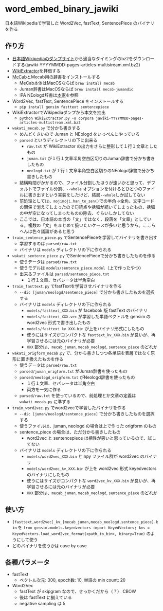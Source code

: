# word_embed_binary_jawiki
日本語Wikipediaで学習した Word2Vec, fastText, SentencePiece のバイナリを作る

## 作り方

- [日本語Wikipediaのダンプサイト](https://dumps.wikimedia.org/jawiki/)から適当なタイミングのbz2をダウンロードする(jawiki-YYYYMMDD-pages-articles-multistream.xml.bz2)
- [WikiExtractor](https://github.com/attardi/wikiextractor)を拝借する
- [MeCab](https://taku910.github.io/mecab/)とMecab用の辞書をインストールする
    - MeCab本体はMacOSならば `brew install mecab`
    - Juman辞書はMacOSならば `brew install mecab-jumandic`
    - IPA NEologd辞書は[本家](https://github.com/neologd/mecab-ipadic-neologd)を参照
- Word2Vec, fastText, SentencePiece をインストールする
    - `pip install gensim fasttext sentencepiece`
- WikiExtractorでWikipediaダンプから本文を抽出
    - `python WikiExtractor.py -o corpora jawiki-YYYYMMDD-pages-articles-multistream.xml.bz2`
- `wakati_mecab.py` で分かち書きする
    - めんどくさいので Juman と NEologd をいっぺんにやっている
    - `parsed` というディレクトリの下に出来る
        - `raw.txt` が WikiExtractor の出力をさらに整形して１行１文章としたもの
        - `juman.txt` が１行１文章半角空白区切りのJuman辞書で分かち書きしたもの
        - `neologd.txt` が１行１文章半角空白区切りのNEologd辞書で分かち書きしたもの
    - 結構時間がかかるので、ファイル分割したほうが速いかと思って、デフォルトでファイル分割、`--whole` オプションを付けるとひとつのファイルに書き出すという実装をしたけど、結局`--whole`しか試してない
    - 前処理としては、`mojimoji.han_to_zen()`での半角→全角、文字コードの関係で消えてしまったので句読点や括弧が続いてしまったもの、括弧の中が空になってしまったものの除去、ぐらいしかしてない
    - ここでは、日本語の本当の「文」ではなく、段落を「文章」としている。複数の「文」をまとめて扱いたいケースが多いと思うから。ここらへんは色々議論があると思う
- `train_sentence_piece.py` でSentencePieceを学習してバイナリを書き出す
    - 学習するのは `parsed/raw.txt`
    - バイナリは `models` ディレクトリの下に作られる
- `wakati_sentence_piece.py` でSentencePieceで分かち書きしたものを作る
    - 使うデータは `parsed/raw.txt`
    - 使うモデルは `models/sentence_piece.model`（上で作ったやつ）
    - 出来るファイルは `parsed/sentence_piece.txt`
        - １行１文章、セパレータは半角空白
- `train_fasttext.py` でfastTextを学習させバイナリを作る
    - `--dic [juman/neologd/sentence_piece]` で分かち書きしたものを選択する
    - バイナリは `models` ディレクトリの下に作られる
        - `models/fasttext_XXX.bin` が facebook 版 fastText のバイナリ
        - `models/fasttext_XXX.vec` が学習した単語ベクトルを gensim の word2vec 形式で書き出したもの
        - `models/fasttext_kv_XXX.bin` が上をバイナリ形式にしたもの
        - 使うにはサイズがコンパクトな `fasttext_kv_XXX.bin` が良いが、再学習させるには元のバイナリが必要
        - `XXX` 部分は、`mecab_juman`, `mecab_neologd`, `sentence_piece` のどれか
- `wakati_origform_mecab.py` で、分かち書きしつつ各単語を表層ではなく原形に置き換えたものを作る
    - 使うデータは `parsed/raw.txt`
    - `parsed/juman_origform.txt` がJuman辞書を使ったもの
    - `parsed/neologd_origform.txt` がNeologd辞書を使ったもの
        - １行１文章、セパレータは半角空白
        - 両方を一気に作る
    - `parsed/raw.txt` を使っているので、前処理とか文章の定義は `wakati_mecab.py` に準ずる
- `train_word2vec.py` でword2vecで学習したバイナリを作る
    - `--dic [juman/neologd/sentence_piece]` で分かち書きしたものを選択する
    - 使うファイルは、juman, neologd の場合は上で作った origform のもの
    - sentence_piece の場合は、ただ分かち書きしたもの
        - word2vec と sentencepiece は相性が悪いと思っているので、試してない
    - バイナリは `models` ディレクトリの下に作られる
        - `models/word2vec_XXX.bin` と npy ファイル群が word2vec のバイナリ
        - `models/word2vec_kv_XXX.bin` が上を word2vec 形式 keyedvectors のバイナリにしたもの
        - 使うにはサイズがコンパクトな `word2vec_kv_XXX.bin` が良いが、再学習させるには元のバイナリが必要
        - `XXX` 部分は、`mecab_juman`, `mecab_neologd`, `sentence_piece` のどれか

## 使い方

- `[fasttext,word2vec]_kv_[mecab_juman,mecab_neologd,sentence_piece].bin` を `from gensim.models.keyedvectors import KeyedVectors; kvs = KeyedVectors.load_word2vec_format(<path_to_bin>, binary=True)` のようにして使う
- どのバイナリを使うかは case by case

## 各種パラメータ

- fastText
    - ベクトル次元: 300, epoch数: 10, 単語の min count: 20
- Word2Vec
    - fastText が skipgram なので、せっかくだから（？） CBOW
    - 後は fastText に揃えている
    - negative sampling は 5
